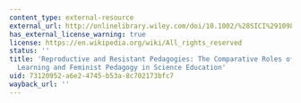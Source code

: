 ```yaml
---
content_type: external-resource
external_url: http://onlinelibrary.wiley.com/doi/10.1002/%28SICI%291098-2736%28199804%2935:4%3C443::AID-TEA14%3E3.0.CO;2-A/abstract
has_external_license_warning: true
license: https://en.wikipedia.org/wiki/All_rights_reserved
status: ''
title: 'Reproductive and Resistant Pedagogies: The Comparative Roles of Collaborative
  Learning and Feminist Pedagogy in Science Education'
uid: 73120952-a6e2-4745-b53a-8c702173bfc7
wayback_url: ''
---
```

